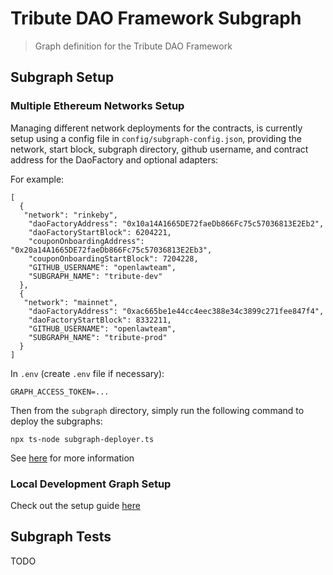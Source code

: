 # Tribute DAO Framework Subgraph

> Graph definition for the Tribute DAO Framework

## Subgraph Setup

### Multiple Ethereum Networks Setup

Managing different network deployments for the contracts, is currently setup using a config file in `config/subgraph-config.json`, providing the network, start block, subgraph directory, github username, and contract address for the DaoFactory and optional adapters:

For example:

```
[
  {
   "network": "rinkeby",
    "daoFactoryAddress": "0x10a14A1665DE72faeDb866Fc75c57036813E2Eb2",
    "daoFactoryStartBlock": 6204221,
    "couponOnboardingAddress": "0x20a14A1665DE72faeDb866Fc75c57036813E2Eb3",
    "couponOnboardingStartBlock": 7204228,
    "GITHUB_USERNAME": "openlawteam",
    "SUBGRAPH_NAME": "tribute-dev"
  },
  {
   "network": "mainnet",
    "daoFactoryAddress": "0xac665be1e44cc4eec388e34c3899c271fee847f4",
    "daoFactoryStartBlock": 8332211,
    "GITHUB_USERNAME": "openlawteam",
    "SUBGRAPH_NAME": "tribute-prod"
  }
]
```

In `.env` (create `.env` file if necessary):

```
GRAPH_ACCESS_TOKEN=...
```

Then from the `subgraph` directory, simply run the following command to deploy the subgraphs:

```
npx ts-node subgraph-deployer.ts
```

See [here](https://thegraph.com/docs/deploy-a-subgraph#redeploying-a-subgraph) for more information

### Local Development Graph Setup

Check out the setup guide [here](https://github.com/openlawteam/tribute-contracts/blob/master/docker/README.md)

## Subgraph Tests

TODO
